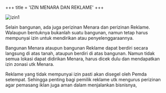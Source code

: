 +++
title = 'IZIN MENARA DAN REKLAME'
+++

![izin1](/images/IZIN-MENARA-1-1.jpg)

Selain bangunan, ada juga perizinan Menara dan perizinan Reklame. Walaupun bentuknya bukanlah suatu bangunan, namun tetap harus mempunyai izin untuk mendirikan atau penyelenggaraannya.

Bangunan Menara ataupun bangunan Reklame dapat berdiri secara langsung di atas tanah, ataupun berdiri di atas bangunan. Namun tidak semua lokasi dapat didirikan Menara, harus dicek dulu dan mendapatkan izin zonasi utk Menara.

Reklame yang tidak mempunyai izin pasti akan disegel oleh Pemda setempat. Sehingga penting bagi pemilik reklame utk mengurus perizinan agar pemasang iklan juga aman dalam menjalankan bisnisnya,